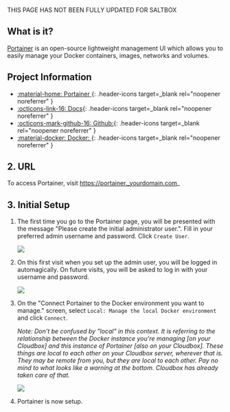 THIS PAGE HAS NOT BEEN FULLY UPDATED FOR SALTBOX

## What is it?

[Portainer](https://portainer.io/) is an open-source lightweight management UI which allows you to easily manage your Docker containers, images, networks and volumes.

## Project Information

- [:material-home: Portainer ](https://portainer.io/){: .header-icons target=_blank rel="noopener noreferrer" }
- [:octicons-link-16: Docs](https://docs.portainer.io//){: .header-icons target=_blank rel="noopener noreferrer" }
- [:octicons-mark-github-16: Github:](https://github.com/portainer/portainer/){: .header-icons target=_blank rel="noopener noreferrer" }
- [:material-docker: Docker: ](https://hub.docker.com/r/portainer/portainer-ce){: .header-icons target=_blank rel="noopener noreferrer" }

## 2. URL

To access Portainer, visit  https://portainer._yourdomain.com_

## 3. Initial Setup

1. The first time you go to the Portainer page, you will be presented with the message "Please create the initial administrator user.". Fill in your preferred admin username and password. Click `Create User`.

    ![ ](https://i.imgur.com/lqRwB04.png)

1. On this first visit when you set up the admin user, you will be logged in automagically. On future visits, you will be asked to log in with your username and password.

    ![](https://i.imgur.com/pJc8fYo.png)

1. On the "Connect Portainer to the Docker environment you want to manage." screen, select `Local: Manage the local Docker environment` and click `Connect`.  

    _Note: Don't be confused by "local" in this context.  It is referring to the relationship between the Docker instance you're managing [on your Cloudbox] and this instance of Portainer [also on your Cloudbox].  These things are local to each other on your Cloudbox server, wherever that is.  They may be remote from you, but they are local to each other.  Pay no mind to what looks like a warning at the bottom.  Cloudbox has already taken care of that._

    ![](https://i.imgur.com/VoBPGwG.png)

1. Portainer is now setup.
